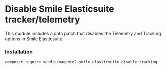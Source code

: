 # Disable Smile Elasticsuite tracker/telemetry
This module includes a data patch that disables the Telemetry and Tracking options in Smile Elasticsuite.

### Installation
```bash
composer require vendic/magento2-smile-elasticsuite-disable-tracking 
```

